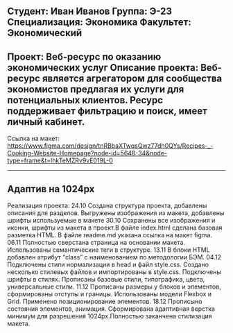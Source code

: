 Студент: Иван Иванов
Группа: Э-23
Специализация: Экономика
Факультет: Экономический
---
Проект: Веб-ресурс по оказанию экономических услуг
Описание проекта: Веб-ресурс является агрегатором для сообщества экономистов предлагая их услуги для потенциальных клиентов. Ресурс поддерживает фильтрацию и поиск, имеет личный кабинет.
---
Ссылка на макет: https://www.figma.com/design/tnRBbaXTwqsQwz77dh0QYs/Recipes-_-Cooking-Website-Homepage?node-id=5648-34&node-type=frame&t=lhkTeMZRv9vE019L-0

---
Адаптив на 1024px
---
Реализация проекта:
24.10
Создана структура проекта, добавлены описания для разделов. Выгружены изображения из макета, добавлены шрифты используемые в макете
30.10
Сохранены все изображения и иконки, шрифты из макета в проект.В файле index.html сделана базовая разметка HTML. В файле readme.md указана ссылка на макет figma.
06.11
Полностью сверстана страница на основании макета. Использованы семантические теги в структуре.
13.11
В блоки HTML добавлен атрибут “class” с наименованием по методологии БЭМ.
04.12
Подключены стили нормализации в head и файл style.css. Создано несколько стилевых файлов и импортированы в style.css. Подключены шрифты в стилях.
Прописаны базовые стили, типографика, цвета, универсальные стили.
11.12
Прописаны размеры у блоков и элементов, сформированы отступы и границы. Использованы модели Flexbox и Grid. Применено позиционирование элементов.
18.12
Прописыно состояния элементов, анимация. Сформирована адаптивная верстка минимум для разрешения 1024px.Полностью заканчена стилизация макета.